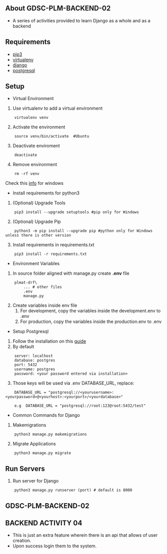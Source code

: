 ## About GDSC-PLM-BACKEND-02
- A series of activities provided to learn Django as a whole and as a backend

## Requirements
* [pip3](https://www.python.org/)
* [virtualenv](https://pypi.org/project/virtualenv/)
* [django](https://pypi.org/project/Django/)
* [postgresql](https://www.postgresql.org/)

## Setup
* Virtual Environment

1. Use virtualenv to add a virtual environment
```
    virtualenv venv
```
2. Activate the environment
```
    source venv/bin/activate  #Ubuntu
```
3. Deactivate enviroment
```
    deactivate
```
4. Remove environment
```
    rm -rf venv
```
Check this [info](https://www.liquidweb.com/kb/how-to-setup-a-python-virtual-environment-on-windows-10/)
for windows


* Install requirements for python3
1. (Optional) Upgrade Tools
```
    pip3 install --upgrade setuptools #pip only for Windows
```
2. (Optional) Upgrade Pip
```
    python3 -m pip install --upgrade pip #python only for Windows unless there is other version
```
3. Install requirements in requirements.txt
```
    pip3 install -r requirements.txt
```

* Environment Variables
1. In source folder aligned with manage.py create **.env** file
```
    plmat-drf\
        ... # other files
        .env
        manage.py
```
2. Create variables inside env file
    1. For development, copy the variables inside the development.env to .env
    2. For production, copy the variables inside the production.env to .env

* Setup Postgresql
1. Follow the installation on this [guide](https://medium.com/@9cv9official/creating-a-django-web-application-with-a-postgresql-database-on-windows-c1eea38fe294)
2. By default
```
    server: localhost
    database: postgres
    port: 5432
    username: postgres
    password: <your password entered via installation>
```
3. Those keys will be used via .env DATABASE_URL, replace:
```
    DATABASE_URL = "postgresql://<yourusername>:<yourpassword>@<yourhost>:<yourport>/<yourdatabase>"

    e.g  DATABASE_URL = "postgresql://root:123@root:5432/test"
```

* Common Commands for Django

1. Makemigrations
```
    python3 manage.py makemigrations
```
2. Migrate Applications
```
    python3 manage.py migrate
```

## Run Servers

1. Run server for Django
```
    python3 manage.py runserver (port) # default is 8000
```

## GDSC-PLM-BACKEND-02

## BACKEND ACTIVITY 04

- This is just an extra feature wherein there is an api that allows of user creation.
- Upon success login them to the system.